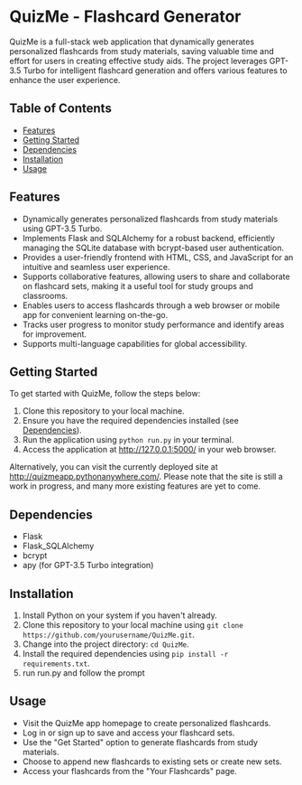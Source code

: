 # QuizMe - Flashcard Generator

QuizMe is a full-stack web application that dynamically generates personalized flashcards from study materials, saving valuable time and effort for users in creating effective study aids. The project leverages GPT-3.5 Turbo for intelligent flashcard generation and offers various features to enhance the user experience.

## Table of Contents
- [Features](#features)
- [Getting Started](#getting-started)
- [Dependencies](#dependencies)
- [Installation](#installation)
- [Usage](#usage)

## Features

- Dynamically generates personalized flashcards from study materials using GPT-3.5 Turbo.
- Implements Flask and SQLAlchemy for a robust backend, efficiently managing the SQLite database with bcrypt-based user authentication.
- Provides a user-friendly frontend with HTML, CSS, and JavaScript for an intuitive and seamless user experience.
- Supports collaborative features, allowing users to share and collaborate on flashcard sets, making it a useful tool for study groups and classrooms.
- Enables users to access flashcards through a web browser or mobile app for convenient learning on-the-go.
- Tracks user progress to monitor study performance and identify areas for improvement.
- Supports multi-language capabilities for global accessibility.

## Getting Started

To get started with QuizMe, follow the steps below:

1. Clone this repository to your local machine.
2. Ensure you have the required dependencies installed (see [Dependencies](#dependencies)).
3. Run the application using `python run.py` in your terminal.
4. Access the application at http://127.0.0.1:5000/ in your web browser.

Alternatively, you can visit the currently deployed site at http://quizmeapp.pythonanywhere.com/. Please note that the site is still a work in progress, and many more existing features are yet to come.

## Dependencies

- Flask
- Flask_SQLAlchemy
- bcrypt
- apy (for GPT-3.5 Turbo integration)

## Installation

1. Install Python on your system if you haven't already.
2. Clone this repository to your local machine using `git clone https://github.com/yourusername/QuizMe.git`.
3. Change into the project directory: `cd QuizMe`.
4. Install the required dependencies using `pip install -r requirements.txt`.
5. run run.py and follow the prompt 

## Usage

- Visit the QuizMe app homepage to create personalized flashcards.
- Log in or sign up to save and access your flashcard sets.
- Use the "Get Started" option to generate flashcards from study materials.
- Choose to append new flashcards to existing sets or create new sets.
- Access your flashcards from the "Your Flashcards" page.


